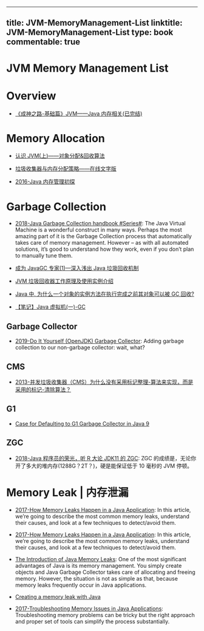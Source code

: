 
---
title: JVM-MemoryManagement-List
linktitle: JVM-MemoryManagement-List
type: book
commentable: true
---

# JVM Memory Management List

# Overview

- [《成神之路-基础篇》JVM——Java 内存相关(已完结)](http://www.hollischuang.com/archives/1003)

# Memory Allocation

- [认识 JVM(上)——对象分配&回收算法](http://www.importnew.com/18242.html)

- [垃圾收集器与内存分配策略——在线文字版](http://book.51cto.com/art/201107/278857.htm)

- [2016-Java 内存管理初探](https://halfstackdeveloper.github.io/2016/12/30/java%E5%86%85%E5%AD%98%E7%AE%A1%E7%90%86%E5%88%9D%E6%8E%A2/)

# Garbage Collection

- [2018-Java Garbage Collection handbook #Series#](https://plumbr.eu/java-garbage-collection-handbook): The Java Virtual Machine is a wonderful construct in many ways. Perhaps the most amazing part of it is the Garbage Collection process that automatically takes care of memory management. However – as with all automated solutions, it’s good to understand how they work, even if you don’t plan to manually tune them.

- [成为 JavaGC 专家(1)—深入浅出 Java 垃圾回收机制](http://www.importnew.com/1993.html)

- [JVM 垃圾回收器工作原理及使用实例介绍](www.ibm.com/developerworks/cn/java/j-lo-JVMGarbageCollection/index.html)

- [Java 中, 为什么一个对象的实例方法在执行完成之前其对象可以被 GC 回收?](https://www.zhihu.com/question/51244545/answer/126055789)

- [【笔记】Java 虚拟机(一)-GC](https://darkness463.github.io/2017/03/30/Java-VM-GC/)

## Garbage Collector

- [2019-Do It Yourself (OpenJDK) Garbage Collector](https://shipilev.net/jvm/diy-gc/): Adding garbage collection to our non-garbage collector: wait, what?

## CMS

- [2013-并发垃圾收集器（CMS）为什么没有采用标记整理-算法来实现，而是采用的标记-清除算法？](http://hllvm.group.iteye.com/group/topic/38223#post-248757)

## G1

- [Case for Defaulting to G1 Garbage Collector in Java 9](https://www.infoq.com/articles/Make-G1-Default-Garbage-Collector-in-Java-9#anch128313)

## ZGC

- [2018-Java 程序员的荣光，听 R 大论 JDK11 的 ZGC](https://mp.weixin.qq.com/s/KUCs_BJUNfMMCO1T3_WAjw?from=groupmessage&isappinstalled=0): ZGC 的成绩是，无论你开了多大的堆内存(1288G？2T？)，硬是能保证低于 10 毫秒的 JVM 停顿。

# Memory Leak | 内存泄漏

- [2017-How Memory Leaks Happen in a Java Application](https://stackify.com/memory-leaks-java/): In this article, we’re going to describe the most common memory leaks, understand their causes, and look at a few techniques to detect/avoid them.

- [2017-How Memory Leaks Happen in a Java Application](https://stackify.com/memory-leaks-java?utm_source=mybridge&utm_medium=ios&utm_campaign=read_more): In this article, we’re going to describe the most common memory leaks, understand their causes, and look at a few techniques to detect/avoid them.

- [The Introduction of Java Memory Leaks](http://www.programcreek.com/2013/10/the-introduction-of-memory-leak-what-why-and-how/): One of the most significant advantages of Java is its memory management. You simply create objects and Java Garbage Collector takes care of allocating and freeing memory. However, the situation is not as simple as that, because memory leaks frequently occur in Java applications.

- [Creating a memory leak with Java](https://stackoverflow.com/questions/6470651/creating-a-memory-leak-with-java)

- [2017-Troubleshooting Memory Issues in Java Applications](https://parg.co/bsr): Troubleshooting memory problems can be tricky but the right approach and proper set of tools can simplify the process substantially.

    